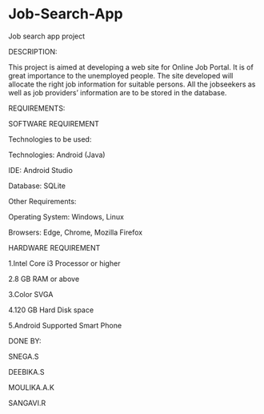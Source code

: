 # Job-Search-App
Job search app project

DESCRIPTION:

This project is aimed at developing a web site for Online Job Portal. It is of great importance to the unemployed people. The site developed will allocate the right job information for suitable persons. All the jobseekers as well as job providers’ information are to be stored in the database.

REQUIREMENTS:

SOFTWARE REQUIREMENT

Technologies to be used:

Technologies: Android (Java)

IDE: Android Studio

Database: SQLite

Other Requirements:

Operating System: Windows, Linux

Browsers: Edge, Chrome, Mozilla Firefox

HARDWARE REQUIREMENT

1.Intel Core i3 Processor or higher

2.8 GB RAM or above

3.Color SVGA

4.120 GB Hard Disk space

5.Android Supported Smart Phone

DONE BY:

SNEGA.S

DEEBIKA.S

MOULIKA.A.K

SANGAVI.R
